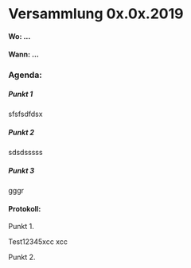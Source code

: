 # Versammlung 0x.0x.2019


####  Wo: ...

####  Wann: ...

### Agenda:

##### Punkt 1
sfsfsdfdsx
##### Punkt 2
sdsdsssss
##### Punkt 3
gggr

#### Protokoll:

Punkt 1.

Test12345xcc
xcc

Punkt 2.
<!--stackedit_data:
eyJoaXN0b3J5IjpbNjQzMjYxNjgwLC0yMDc1NzY1OTkyXX0=
-->